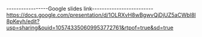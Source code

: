 -----------------Google slides link-------------------------
https://docs.google.com/presentation/d/1OLRXvH8wBgwvQjDjUZ5aCWbl8l8pKeyh/edit?usp=sharing&ouid=105743350609953772761&rtpof=true&sd=true
